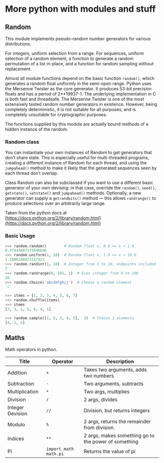 # More python with modules and stuff

## Random

This module implements pseudo-random number generators for various distributions.

For integers, uniform selection from a range. For sequences, uniform selection of a random element, a function to generate a random permutation of a list in-place, and a function for random sampling without replacement.

Almost all module functions depend on the basic function `random()`, which generates a random float uniformly in the semi-open range. Python uses the Mersenne Twister as the core generator. It produces 53-bit precision floats and has a period of 2\*\*19937-1. The underlying implementation in C is both fast and threadsafe. The Mersenne Twister is one of the most extensively tested random number generators in existence. However, being completely deterministic, it is not suitable for all purposes, and is completely unsuitable for cryptographic purposes.

The functions supplied by this module are actually bound methods of a hidden instance of the random.

### Random class

You can instantiate your own instances of Random to get generators that don’t share state. This is especially useful for multi-threaded programs, creating a different instance of Random for each thread, and using the `jumpahead()` method to make it likely that the generated sequences seen by each thread don’t overlap.

Class Random can also be subclassed if you want to use a different basic generator of your own devising: in that case, override the `random()`, `seed()`, `getstate()`, `setstate()` and `jumpahead()` methods. Optionally, a new generator can supply a `getrandbits()` method — this allows `randrange()` to produce selections over an arbitrarily large range.

Taken from the python docs at [https://docs.python.org/2/library/random.html](https://docs.python.org/2/library/random.html)

### Basic Usage

```py
>>> random.random()        # Random float x, 0.0 <= x < 1.0
0.37444887175646646
>>> random.uniform(1, 10)  # Random float x, 1.0 <= x < 10.0
1.1800146073117523
>>> random.randint(1, 10)  # Integer from 1 to 10, endpoints included
7
>>> random.randrange(0, 101, 2)  # Even integer from 0 to 100
26
>>> random.choice('abcdefghij')  # Choose a random element
'c'

>>> items = [1, 2, 3, 4, 5, 6, 7]
>>> random.shuffle(items)
>>> items
[7, 3, 2, 5, 6, 4, 1]

>>> random.sample([1, 2, 3, 4, 5],  3)  # Choose 3 elements
[4, 1, 5]
```

## Maths

Math operators in python.

| Title            | Operator                | Description                                          |
| ---------------- | ----------------------- | ---------------------------------------------------- |
| Addition         | `+`                     | Takes two arguments, adds two numbers                |
| Subtraction      | `-`                     | Two arguments, subtracts                             |
| Multiplication   | `*`                     | Two args, multiplies                                 |
| Division         | `/`                     | 2 args, divides                                      |
| Integer Devision | `//`                    | Division, but returns integers                       |
| Modulo           | `%`                     | 2 args, returns the remainder from division.         |
| Indices          | `**`                    | 2 args, makes something go to the power of something |
| Pi               | `import math` `math.pi` | Returns the value of pi                              |
